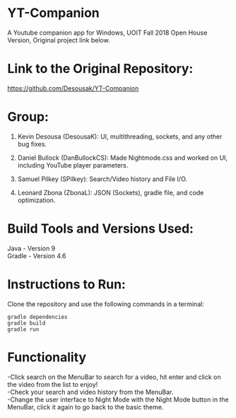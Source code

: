 # YT-Companion
A Youtube companion app for Windows, UOIT Fall 2018 Open House Version, Original project link below.

# Link to the Original Repository:
https://github.com/Desousak/YT-Companion

# Group:
1) Kevin Desousa  (DesousaK): UI, multithreading, sockets, and any other bug fixes.

2) Daniel Bullock (DanBullockCS): Made Nightmode.css and worked on UI, including YouTube player parameters.

3) Samuel Pilkey  (SPilkey): Search/Video history and File I/O.

4) Leonard Zbona  (ZbonaL): JSON (Sockets), gradle file, and code optimization.  

# Build Tools and Versions Used:  
Java - Version 9  
Gradle - Version 4.6  

# Instructions to Run:  
Clone the repository and use the following commands in a terminal:  
```
gradle dependencies  
gradle build  
gradle run  
```

# Functionality  
-Click search on the MenuBar to search for a video, hit enter and click on the video from the list to enjoy!  
-Check your search and video history from the MenuBar.  
-Change the user interface to Night Mode with the Night Mode button in the MenuBar, click it again to go back to the basic theme.
